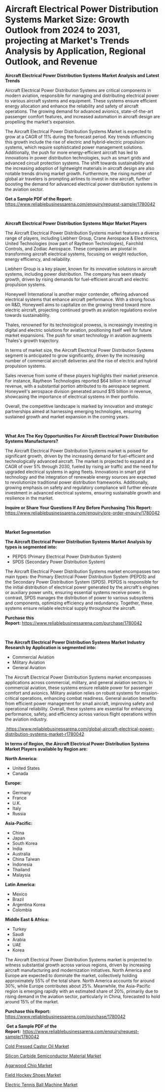 <p><h1>Aircraft Electrical Power Distribution Systems Market Size: Growth Outlook from 2024 to 2031, projecting at Market's Trends Analysis by Application, Regional Outlook, and Revenue</h1></p><p><strong>Aircraft Electrical Power Distribution Systems Market Analysis and Latest Trends</strong></p>
<p><p>Aircraft Electrical Power Distribution Systems are critical components in modern aviation, responsible for managing and distributing electrical power to various aircraft systems and equipment. These systems ensure efficient energy allocation and enhance the reliability and safety of aircraft operations. The growing demand for advanced avionics, state-of-the-art passenger comfort features, and increased automation in aircraft design are propelling the market's expansion.</p><p>The Aircraft Electrical Power Distribution Systems Market is expected to grow at a CAGR of 11% during the forecast period. Key trends influencing this growth include the rise of electric and hybrid-electric propulsion systems, which require sophisticated power management solutions. Additionally, the push for more energy-efficient aircraft has led to innovations in power distribution technologies, such as smart grids and advanced circuit protection systems. The shift towards sustainability and the increasing adoption of lightweight materials in aircraft design are also notable trends driving market growth. Furthermore, the rising number of global air travelers is prompting airlines to invest in new aircraft, further boosting the demand for advanced electrical power distribution systems in the aviation sector.</p></p>
<p><strong>Get a Sample PDF of the Report:&nbsp;</strong> <a href="https://www.reliablebusinessarena.com/enquiry/request-sample/1780042?utm_campaign=1337&utm_medium=2&utm_source=Github&utm_content=ia&utm_term=09102024&utm_id=aircraft-electrical-power-distribution-systems">https://www.reliablebusinessarena.com/enquiry/request-sample/1780042</a></p>
<p>&nbsp;</p>
<p><strong>Aircraft Electrical Power Distribution Systems Major Market Players</strong></p>
<p><p>The Aircraft Electrical Power Distribution Systems market features a diverse range of players, including Liebherr Group, Crane Aerospace & Electronics, United Technologies (now part of Raytheon Technologies), Fairchild Controls, and Zodiac Aerospace. These companies are pivotal in transforming aircraft electrical systems, focusing on weight reduction, energy efficiency, and reliability.</p><p>Liebherr Group is a key player, known for its innovative solutions in aircraft systems, including power distribution. The company has seen steady growth, driven by rising demands for fuel-efficient aircraft and electric propulsion systems.</p><p>Honeywell International is another major contender, offering advanced electrical systems that enhance aircraft performance. With a strong focus on R&D, Honeywell aims to capitalize on the growing trend toward more electric aircraft, projecting continued growth as aviation regulations evolve towards sustainability.</p><p>Thales, renowned for its technological prowess, is increasingly investing in digital and electric solutions for aviation, positioning itself well for future market expansions. The push for smart technology in aviation augments Thales's growth trajectory.</p><p>In terms of market size, the Aircraft Electrical Power Distribution Systems segment is anticipated to grow significantly, driven by the increasing number of commercial aircraft deliveries and the rise of electric and hybrid propulsion systems. </p><p>Sales revenue from some of these players highlights their market presence. For instance, Raytheon Technologies reported $64 billion in total annual revenue, with a substantial portion attributed to its aerospace segment. Honeywell's aerospace division generated around $15 billion in revenue, showcasing the importance of electrical systems in their portfolio.</p><p>Overall, the competitive landscape is marked by innovation and strategic partnerships aimed at harnessing emerging technologies, ensuring sustained growth and market expansion in the coming years.</p></p>
<p>&nbsp;</p>
<p><strong>What Are The Key Opportunities For Aircraft Electrical Power Distribution Systems Manufacturers?</strong></p>
<p><p>The Aircraft Electrical Power Distribution Systems market is poised for significant growth, driven by the increasing demand for fuel-efficient and technologically advanced aircraft. The market is projected to expand at a CAGR of over 5% through 2030, fueled by rising air traffic and the need for upgraded electrical systems in aging fleets. Innovations in smart grid technology and the integration of renewable energy sources are expected to revolutionize traditional power distribution frameworks. Additionally, growing emphasis on safety and regulatory compliance will further elevate investment in advanced electrical systems, ensuring sustainable growth and resilience in the market.</p></p>
<p><strong>Inquire or Share Your Questions If Any Before Purchasing This Report:</strong> <a href="https://www.reliablebusinessarena.com/enquiry/pre-order-enquiry/1780042?utm_campaign=1337&utm_medium=2&utm_source=Github&utm_content=ia&utm_term=09102024&utm_id=aircraft-electrical-power-distribution-systems">https://www.reliablebusinessarena.com/enquiry/pre-order-enquiry/1780042</a></p>
<p>&nbsp;</p>
<p><strong>Market Segmentation</strong></p>
<p><strong>The Aircraft Electrical Power Distribution Systems Market Analysis by types is segmented into:</strong></p>
<p><ul><li>PEPDS (Primary Electrical Power Distribution System)</li><li>SPDS (Secondary Power Distribution System)</li></ul></p>
<p><p>The Aircraft Electrical Power Distribution Systems market encompasses two main types: the Primary Electrical Power Distribution System (PEPDS) and the Secondary Power Distribution System (SPDS). PEPDS is responsible for the initial distribution of electrical power generated by the aircraft's engines or auxiliary power units, ensuring essential systems receive power. In contrast, SPDS manages the distribution of power to various subsystems and components, optimizing efficiency and redundancy. Together, these systems ensure reliable electrical supply throughout the aircraft.</p></p>
<p><strong>Purchase this Report:&nbsp;</strong><a href="https://www.reliablebusinessarena.com/purchase/1780042?utm_campaign=1337&utm_medium=2&utm_source=Github&utm_content=ia&utm_term=09102024&utm_id=aircraft-electrical-power-distribution-systems">https://www.reliablebusinessarena.com/purchase/1780042</a></p>
<p>&nbsp;</p>
<p><strong>The Aircraft Electrical Power Distribution Systems Market Industry Research by Application is segmented into:</strong></p>
<p><ul><li>Commercial Aviation</li><li>Military Aviation</li><li>General Aviation</li></ul></p>
<p><p>The Aircraft Electrical Power Distribution Systems market encompasses applications across commercial, military, and general aviation sectors. In commercial aviation, these systems ensure reliable power for passenger comfort and avionics. Military aviation relies on robust systems for mission-critical operations, enhancing combat readiness. General aviation benefits from efficient power management for small aircraft, improving safety and operational reliability. Overall, these systems are essential for enhancing performance, safety, and efficiency across various flight operations within the aviation industry.</p></p>
<p><a href="https://www.reliablebusinessarena.com/global-aircraft-electrical-power-distribution-systems-market-r1780042?utm_campaign=1337&utm_medium=2&utm_source=Github&utm_content=ia&utm_term=09102024&utm_id=aircraft-electrical-power-distribution-systems">&nbsp;https://www.reliablebusinessarena.com/global-aircraft-electrical-power-distribution-systems-market-r1780042</a></p>
<p><strong>In terms of Region, the Aircraft Electrical Power Distribution Systems Market Players available by Region are:</strong></p>
<p>
    <p> <strong> North America: </strong>
        <ul>
            <li>United States</li>
            <li>Canada</li>
        </ul>
        </p> 
    <p> <strong> Europe: </strong>
        <ul>
            <li>Germany</li>
            <li>France</li>
            <li>U.K.</li>
            <li>Italy</li>
            <li>Russia</li>
        </ul>
        </p> 
    <p> <strong> Asia-Pacific: </strong>
        <ul>
            <li>China</li>
            <li>Japan</li>
            <li>South Korea</li>
            <li>India</li>
            <li>Australia</li>
            <li>China Taiwan</li>
            <li>Indonesia</li>
            <li>Thailand</li>
            <li>Malaysia</li>
        </ul>
        </p> 
    <p> <strong> Latin America: </strong>
        <ul>
            <li>Mexico</li>
            <li>Brazil</li>
            <li>Argentina Korea</li>
            <li>Colombia</li>
        </ul>
        </p> 
    <p> <strong> Middle East & Africa: </strong>
        <ul>
            <li>Turkey</li>
            <li>Saudi</li>
            <li>Arabia</li>
            <li>UAE</li>
            <li>Korea</li>
        </ul>
    </p>
    </p>
<p><p>The Aircraft Electrical Power Distribution Systems market is projected to witness substantial growth across various regions, driven by increasing aircraft manufacturing and modernization initiatives. North America and Europe are expected to dominate the market, collectively holding approximately 55% of the total share. North America accounts for around 30%, while Europe contributes about 25%. Meanwhile, the Asia-Pacific region is emerging rapidly with an estimated share of 20%, primarily due to rising demand in the aviation sector, particularly in China, forecasted to hold around 15% of the market.</p></p>
<p><strong>Purchase this Report: </strong><a href="https://www.reliablebusinessarena.com/purchase/1780042?utm_campaign=1337&utm_medium=2&utm_source=Github&utm_content=ia&utm_term=09102024&utm_id=aircraft-electrical-power-distribution-systems">https://www.reliablebusinessarena.com/purchase/1780042</a></p>
<p>&nbsp;<strong>Get a Sample PDF of the Report:&nbsp;&nbsp;</strong><a href="https://www.reliablebusinessarena.com/enquiry/request-sample/1780042?utm_campaign=1337&utm_medium=2&utm_source=Github&utm_content=ia&utm_term=09102024&utm_id=aircraft-electrical-power-distribution-systems">https://www.reliablebusinessarena.com/enquiry/request-sample/1780042</a></p>
<p><strong></strong></p>
<p><p><a href="https://www.linkedin.com/pulse/global-cold-pressed-castor-oil-market-sector2024-2031-metrics-1ei7c?utm_campaign=1337&utm_medium=2&utm_source=Github&utm_content=ia&utm_term=09102024&utm_id=aircraft-electrical-power-distribution-systems">Cold Pressed Castor Oil Market</a></p><p><a href="https://github.com/Krish2023na/Market-Research-Report-List-6/blob/main/silicon-carbide-semiconductor-material-market.md?utm_campaign=1337&utm_medium=2&utm_source=Github&utm_content=ia&utm_term=09102024&utm_id=aircraft-electrical-power-distribution-systems">Silicon Carbide Semiconductor Material Market</a></p><p><a href="https://www.linkedin.com/pulse/insights-agarwood-chip-industry-market-financial-status-size-mf8xe?trackingId=OAO5SDAaQAeojUwCGXcGDQ%3D%3D&utm_campaign=1337&utm_medium=2&utm_source=Github&utm_content=ia&utm_term=09102024&utm_id=aircraft-electrical-power-distribution-systems">Agarwood Chip Market</a></p><p><a href="https://www.linkedin.com/pulse/comprehensive-look-product-type-adultchildren-application-nsvqc?trackingId=%2BYIPAROAQcOpv6JPWsxUSA%3D%3D&utm_campaign=1337&utm_medium=2&utm_source=Github&utm_content=ia&utm_term=09102024&utm_id=aircraft-electrical-power-distribution-systems">Field Hockey Shoes Market</a></p><p><a href="https://www.linkedin.com/pulse/electric-tennis-ball-machine-market-research-report-includes-ql3xf?utm_campaign=1337&utm_medium=2&utm_source=Github&utm_content=ia&utm_term=09102024&utm_id=aircraft-electrical-power-distribution-systems">Electric Tennis Ball Machine Market</a></p></p>